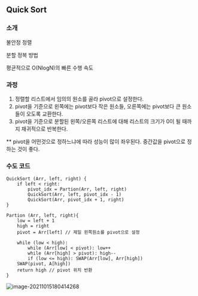 ## Quick Sort

### 소개 

불안정 정렬

분할 정복 방법

평균적으로 O(NlogN)의 빠른 수행 속도  

### 과정

1. 정렬할 리스트에서 임의의 원소를 골라 pivot으로 설정한다. 
2. pivot을 기준으로 왼쪽에는 pivot보다 작은 원소들, 오른쪽에는 pivot보다 큰 원소들이 오도록 교환한다. 
3. pivot을 기준으로 분할된 왼쪽/오른쪽 리스트에 대해 리스트의 크기가 0이 될 때까지 재귀적으로 반복한다. 

** pivot을 어떤것으로 정하느냐에 따라 성능이 많이 좌우된다. 중간값을 pivot으로 정하는 것이 좋다. 

### 수도 코드

```pseudocode
QuickSort (Arr, left, right) {
	if left < right:
		pivot_idx = Partion(Arr, left, right)
		QuickSort(Arr, left, pivot_idx - 1)
		QuickSort(Arr, pivot_idx + 1, right)
}

Partion (Arr, left, right){
	low = left + 1
	high = right
	pivot = Arr[left] // 제일 왼쪽원소를 pivot으로 설정

	while (low < high):
		while (Arr[low] < pivot): low++
		while (Arr[high] > pivot): high--
		if (low <= high): SWAP(Arr[low], Arr[high])
	SWAP(pivot, A[high])
	return high // pivot 위치 반환 
}
```

![image-20211015180414268](../Bada/images/QuickSort_1.png)

